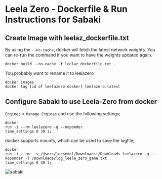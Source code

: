 # Leela Zero - Dockerfile & Run Instructions for Sabaki

## Create Image with leelaz_dockerfile.txt

By using the `--no-cache`, docker will fetch the latest network weights. You can re-run the command if you want to have the weights updated again.

```
docker build --no-cache -f leelaz_dockerfile.txt .
```

You probably want to rename it to leelazero

```
docker images
docker tag [id of leelazero docker] leelazero:latest
```

## Configure Sabaki to use Leela-Zero from docker

`Engines` > `Manage Engines` and use the following settings; 

```
docker
run -i --rm leelazero -g --noponder
time_settings 0 30 1;
```

docker supports mounts, which can be used to save the logfile;

```
docker
run -i --rm  -v /Users/leesedol/Downloads:/Downloads leelazero -g --noponder -l /Downloads/log_leela_zero_game.txt
time_settings 0 30 1;
```

![sabaki](images/Screen%20Shot%202018-03-25%20at%2022.27.47.png "Sabaki")
